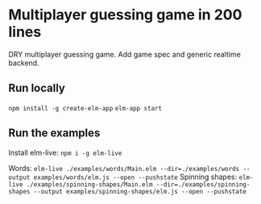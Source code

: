 # Multiplayer guessing game in 200 lines

DRY multiplayer guessing game. Add game spec and generic realtime backend.

## Run locally

`npm install -g create-elm-app`
`elm-app start`

## Run the examples

Install elm-live: `npm i -g elm-live`

Words: `elm-live ./examples/words/Main.elm --dir=./examples/words --output examples/words/elm.js --open --pushstate`
Spinning shapes: `elm-live ./examples/spinning-shapes/Main.elm --dir=./examples/spinning-shapes --output examples/spinning-shapes/elm.js --open --pushstate`
